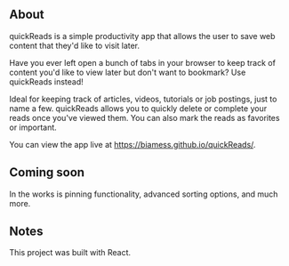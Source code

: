 
## About
quickReads is a simple productivity app that allows the user to save web content that they'd like to visit later. 

Have you ever left open a bunch of tabs in your browser to keep track of content you'd like to view later but don't want to bookmark? Use quickReads instead! 

Ideal for keeping track of articles, videos, tutorials or job postings, just to name a few. quickReads allows you to quickly delete or complete your reads once you've viewed them. You can also mark the reads as favorites or important.

You can view the app live at https://biamess.github.io/quickReads/.

## Coming soon
In the works is pinning functionality, advanced sorting options, and much more.


## Notes
This project was built with React.

